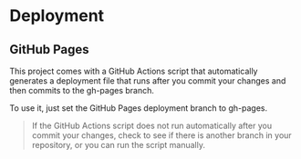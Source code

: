 # Deployment

## GitHub Pages

This project comes with a GitHub Actions script that automatically generates a deployment file that runs after you commit your changes and then commits to the gh-pages branch.

To use it, just set the GitHub Pages deployment branch to gh-pages.

> If the GitHub Actions script does not run automatically after you commit your changes, check to see if there is another branch in your repository, or you can run the script manually.